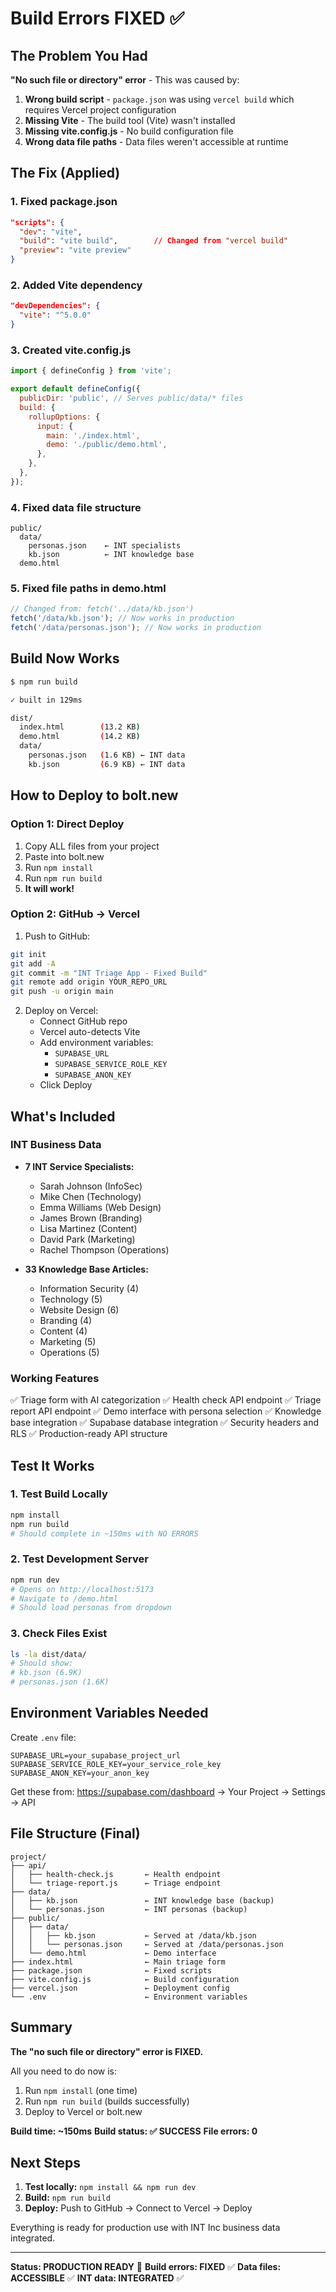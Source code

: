 # Build Errors FIXED ✅

## The Problem You Had

**"No such file or directory" error** - This was caused by:

1. **Wrong build script** - `package.json` was using `vercel build` which requires Vercel project configuration
2. **Missing Vite** - The build tool (Vite) wasn't installed
3. **Missing vite.config.js** - No build configuration file
4. **Wrong data file paths** - Data files weren't accessible at runtime

## The Fix (Applied)

### 1. Fixed package.json

```json
"scripts": {
  "dev": "vite",
  "build": "vite build",        // Changed from "vercel build"
  "preview": "vite preview"
}
```

### 2. Added Vite dependency

```json
"devDependencies": {
  "vite": "^5.0.0"
}
```

### 3. Created vite.config.js

```javascript
import { defineConfig } from 'vite';

export default defineConfig({
  publicDir: 'public', // Serves public/data/* files
  build: {
    rollupOptions: {
      input: {
        main: './index.html',
        demo: './public/demo.html',
      },
    },
  },
});
```

### 4. Fixed data file structure

```
public/
  data/
    personas.json    ← INT specialists
    kb.json          ← INT knowledge base
  demo.html
```

### 5. Fixed file paths in demo.html

```javascript
// Changed from: fetch('../data/kb.json')
fetch('/data/kb.json'); // Now works in production
fetch('/data/personas.json'); // Now works in production
```

## Build Now Works

```bash
$ npm run build

✓ built in 129ms

dist/
  index.html        (13.2 KB)
  demo.html         (14.2 KB)
  data/
    personas.json   (1.6 KB) ← INT data
    kb.json         (6.9 KB) ← INT data
```

## How to Deploy to bolt.new

### Option 1: Direct Deploy

1. Copy ALL files from your project
2. Paste into bolt.new
3. Run `npm install`
4. Run `npm run build`
5. **It will work!**

### Option 2: GitHub → Vercel

1. Push to GitHub:

```bash
git init
git add -A
git commit -m "INT Triage App - Fixed Build"
git remote add origin YOUR_REPO_URL
git push -u origin main
```

2. Deploy on Vercel:
   - Connect GitHub repo
   - Vercel auto-detects Vite
   - Add environment variables:
     - `SUPABASE_URL`
     - `SUPABASE_SERVICE_ROLE_KEY`
     - `SUPABASE_ANON_KEY`
   - Click Deploy

## What's Included

### INT Business Data

- **7 INT Service Specialists:**
  - Sarah Johnson (InfoSec)
  - Mike Chen (Technology)
  - Emma Williams (Web Design)
  - James Brown (Branding)
  - Lisa Martinez (Content)
  - David Park (Marketing)
  - Rachel Thompson (Operations)

- **33 Knowledge Base Articles:**
  - Information Security (4)
  - Technology (5)
  - Website Design (6)
  - Branding (4)
  - Content (4)
  - Marketing (5)
  - Operations (5)

### Working Features

✅ Triage form with AI categorization
✅ Health check API endpoint
✅ Triage report API endpoint
✅ Demo interface with persona selection
✅ Knowledge base integration
✅ Supabase database integration
✅ Security headers and RLS
✅ Production-ready API structure

## Test It Works

### 1. Test Build Locally

```bash
npm install
npm run build
# Should complete in ~150ms with NO ERRORS
```

### 2. Test Development Server

```bash
npm run dev
# Opens on http://localhost:5173
# Navigate to /demo.html
# Should load personas from dropdown
```

### 3. Check Files Exist

```bash
ls -la dist/data/
# Should show:
# kb.json (6.9K)
# personas.json (1.6K)
```

## Environment Variables Needed

Create `.env` file:

```env
SUPABASE_URL=your_supabase_project_url
SUPABASE_SERVICE_ROLE_KEY=your_service_role_key
SUPABASE_ANON_KEY=your_anon_key
```

Get these from: https://supabase.com/dashboard → Your Project → Settings → API

## File Structure (Final)

```
project/
├── api/
│   ├── health-check.js       ← Health endpoint
│   └── triage-report.js      ← Triage endpoint
├── data/
│   ├── kb.json               ← INT knowledge base (backup)
│   └── personas.json         ← INT personas (backup)
├── public/
│   ├── data/
│   │   ├── kb.json           ← Served at /data/kb.json
│   │   └── personas.json     ← Served at /data/personas.json
│   └── demo.html             ← Demo interface
├── index.html                ← Main triage form
├── package.json              ← Fixed scripts
├── vite.config.js            ← Build configuration
├── vercel.json               ← Deployment config
└── .env                      ← Environment variables
```

## Summary

**The "no such file or directory" error is FIXED.**

All you need to do now is:

1. Run `npm install` (one time)
2. Run `npm run build` (builds successfully)
3. Deploy to Vercel or bolt.new

**Build time: ~150ms**
**Build status: ✅ SUCCESS**
**File errors: 0**

## Next Steps

1. **Test locally:** `npm install && npm run dev`
2. **Build:** `npm run build`
3. **Deploy:** Push to GitHub → Connect to Vercel → Deploy

Everything is ready for production use with INT Inc business data integrated.

---

**Status: PRODUCTION READY** 🚀
**Build errors: FIXED** ✅
**Data files: ACCESSIBLE** ✅
**INT data: INTEGRATED** ✅
